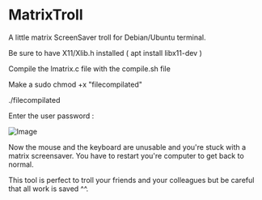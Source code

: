# MatrixTroll
A little matrix ScreenSaver troll for Debian/Ubuntu terminal.

Be sure to have X11/Xlib.h installed ( apt install libx11-dev )

Compile the lmatrix.c file with the compile.sh file

Make a sudo chmod +x "filecompilated"

./filecompilated

Enter the user password :

![Image](https://github.com/Cerberos4238/MatrixTroll/assets/105981834/69d3fdbe-6ec4-4b4a-acac-70921c8a5b18)

Now the mouse and the keyboard are unusable and you're stuck with a matrix screensaver. You have to restart you're computer to get back to normal.

This tool is perfect to troll your friends and your colleagues but be careful that all work is saved ^^.
